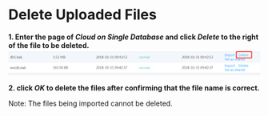 # Delete Uploaded Files
**1. Enter the page of ***Cloud on Single Database*** and click ***Delete*** to the right of the file to be deleted.**
![Delete Uploads 1](../../../../../image/RDS/Delete-Import-1.png)

**2. click ***OK*** to delete the files after confirming that the file name is correct.**

Note: The files being imported cannot be deleted.
